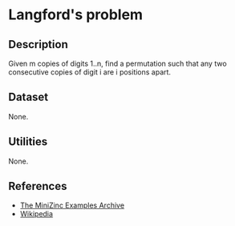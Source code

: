 # Langford's problem

## Description
Given m copies of digits 1..n, find a permutation such that any two consecutive copies of digit i are i positions apart.

## Dataset
None.

## Utilities
None.

## References
- [The MiniZinc Examples Archive](https://github.com/MiniZinc/minizinc-examples)
- [Wikipedia](https://en.wikipedia.org/wiki/Langford_pairing)